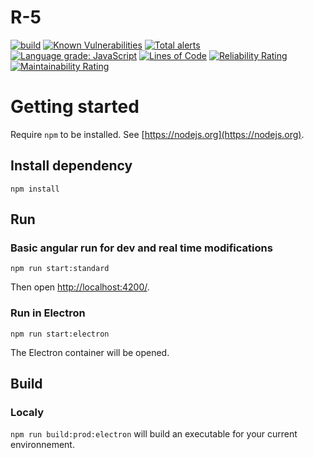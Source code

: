 # R-5

[![build](https://github.com/gcauchis/r-5/actions/workflows/electronBuild.yml/badge.svg)](https://github.com/gcauchis/r-5/actions)
[![Known Vulnerabilities](https://snyk.io/test/github/gcauchis/r-5/badge.svg?targetFile=package.json)](https://snyk.io/test/github/gcauchis/r-5?targetFile=package.json)
[![Total alerts](https://img.shields.io/lgtm/alerts/g/gcauchis/r-5.svg?logo=lgtm&logoWidth=18)](https://lgtm.com/projects/g/gcauchis/r-5/alerts/)
[![Language grade: JavaScript](https://img.shields.io/lgtm/grade/javascript/g/gcauchis/r-5.svg?logo=lgtm&logoWidth=18)](https://lgtm.com/projects/g/gcauchis/r-5/context:javascript)
[![Lines of Code](https://sonarcloud.io/api/project_badges/measure?project=gcauchis_r-5&metric=ncloc)](https://sonarcloud.io/dashboard?id=gcauchis_r-5)
[![Reliability Rating](https://sonarcloud.io/api/project_badges/measure?project=gcauchis_r-5&metric=reliability_rating)](https://sonarcloud.io/dashboard?id=gcauchis_r-5)
[![Maintainability Rating](https://sonarcloud.io/api/project_badges/measure?project=gcauchis_r-5&metric=sqale_rating)](https://sonarcloud.io/dashboard?id=gcauchis_r-5)

# Getting started

Require `npm` to be installed. See [https://nodejs.org](https://nodejs.org).

## Install dependency

`npm install`

## Run

### Basic angular run for dev and real time modifications

`npm run start:standard`

Then open [http://localhost:4200/]().

### Run in Electron

`npm run start:electron`

The Electron container will be opened.

## Build

### Localy

`npm run build:prod:electron` will build an executable for your current environnement.
